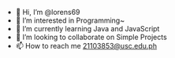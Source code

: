 - 👋 Hi, I’m @lorens69
- 👀 I’m interested in Programming~
- 🌱 I’m currently learning Java and JavaScript
- 💞️ I’m looking to collaborate on Simple Projects
- 📫 How to reach me 21103853@usc.edu.ph

<!---
lorens69/lorens69 is a ✨ special ✨ repository because its `README.md` (this file) appears on your GitHub profile.
You can click the Preview link to take a look at your changes.
--->
